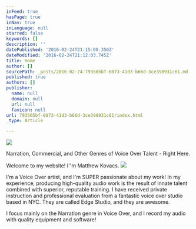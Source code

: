 ```yaml
---
inFeed: true
hasPage: true
inNav: true
inLanguage: null
starred: false
keywords: []
description: ''
datePublished: '2016-02-24T21:15:08.350Z'
dateModified: '2016-02-24T21:12:03.745Z'
title: Home
author: []
sourcePath: _posts/2016-02-24-793505bf-0873-41d3-b66d-3ce398931c61.md
published: true
authors: []
publisher:
  name: null
  domain: null
  url: null
  favicon: null
url: 793505bf-0873-41d3-b66d-3ce398931c61/index.html
_type: Article

---
```

![](https://the-grid-user-content.s3-us-west-2.amazonaws.com/192321a6-7e83-4703-bc14-7c7ea505fb4d.jpg)

Narration, Commercial, and Other Genres of Voice Over Talent - Right Here.

Welcome to my website! I''m Matthew Kovacs.
![](https://s3-us-west-2.amazonaws.com/the-grid-img/p/5a75e2f7133f9d724a343fd3865c999927ae8b98.jpg)

I'm a Voice Over artist, and I'm SUPER passionate about my
work! In my experience, producing high-quality audio work is the result of
innate talent combined with superior, reputable training. I have received
private instruction and professional evaluation from a fantastic voice over
studio based in NYC. They are called Edge Studio, and they are awesome. 

I focus mainly on the Narration genre in Voice Over, and I
record my audio with quality equipment and software!